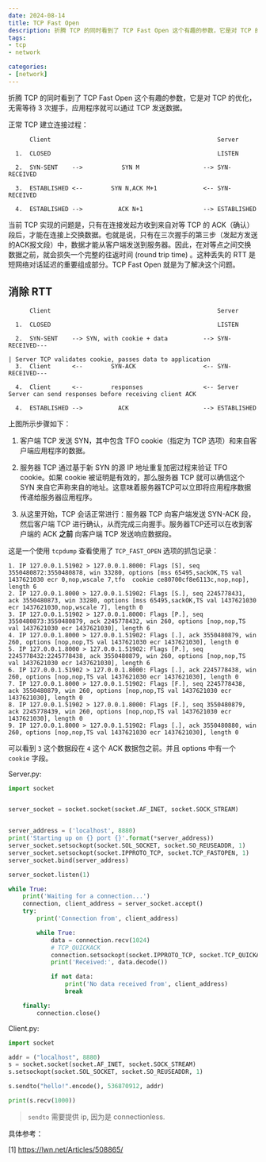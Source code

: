 ```yaml
---
date: 2024-08-14
title: TCP Fast Open
description: 折腾 TCP 的同时看到了 TCP Fast Open 这个有趣的参数，它是对 TCP 的优化，无需等待 3 次握手，应用程序就可以通过 TCP 发送数据。正常 TCP 建立连接过程：当前 TCP 实现的问题是，只有在连接发起方收到来自对等 TCP 的 ACK（确认）段后，才能在连接上交换数据。也就是说，只有在三次握手的第三步（发起方发送的ACK报文段）中，数据才能从客户端发送到服务器。因此，在对等点之间交换数据之前，就会损失一个完整的往返时间 (round trip time) 。这种丢失的 RTT 是短网络对话延迟的重要组成部分。TCP Fast Open 就是为了解决这个问题。
tags:
- tcp
- network

categories:
- [network]
---
```


折腾 TCP 的同时看到了 TCP Fast Open 这个有趣的参数，它是对 TCP 的优化，无需等待 3 次握手，应用程序就可以通过 TCP 发送数据。

正常 TCP 建立连接过程：

```
      Client                                               Server

  1.  CLOSED                                               LISTEN

  2.  SYN-SENT    -->           SYN M                  --> SYN-RECEIVED

  3.  ESTABLISHED <--        SYN N,ACK M+1             <-- SYN-RECEIVED

  4.  ESTABLISHED -->          ACK N+1                 --> ESTABLISHED
```

当前 TCP 实现的问题是，只有在连接发起方收到来自对等 TCP 的 ACK（确认）段后，才能在连接上交换数据。也就是说，只有在三次握手的第三步（发起方发送的ACK报文段）中，数据才能从客户端发送到服务器。因此，在对等点之间交换数据之前，就会损失一个完整的往返时间 (round trip time) 。这种丢失的 RTT 是短网络对话延迟的重要组成部分。TCP Fast Open 就是为了解决这个问题。

## 消除 RTT

```
      Client                                               Server

  1.  CLOSED                                               LISTEN

  2.  SYN-SENT    --> SYN, with cookie + data          --> SYN-RECEIVED---
                                                                         | Server TCP validates cookie, passes data to application
  3.  Client      <--        SYN-ACK                   <-- SYN-RECEIVED---

  4.  Client      <--        responses                 <-- Server          Server can send responses before receiving client ACK

  4.  ESTABLISHED -->          ACK                     --> ESTABLISHED
```

上图所示步骤如下：

1. 客户端 TCP 发送 SYN，其中包含 TFO cookie（指定为 TCP 选项）和来自客户端应用程序的数据。

2. 服务器 TCP 通过基于新 SYN 的源 IP 地址重复加密过程来验证 TFO cookie。如果 cookie 被证明是有效的，那么服务器 TCP 就可以确信这个 SYN 来自它声称来自的地址。这意味着服务器TCP可以立即将应用程序数据传递给服务器应用程序。

3. 从这里开始，TCP 会话正常进行：服务器 TCP 向客户端发送 SYN-ACK 段，然后客户端 TCP 进行确认，从而完成三向握手。服务器TCP还可以在收到客户端的 ACK **之前** 向客户端 TCP 发送响应数据段。

这是一个使用 `tcpdump` 查看使用了 `TCP_FAST_OPEN` 选项的抓包记录：

```
1. IP 127.0.0.1.51902 > 127.0.0.1.8000: Flags [S], seq 3550480872:3550480878, win 33280, options [mss 65495,sackOK,TS val 1437621030 ecr 0,nop,wscale 7,tfo  cookie ce80700cf8e6113c,nop,nop], length 6
2. IP 127.0.0.1.8000 > 127.0.0.1.51902: Flags [S.], seq 2245778431, ack 3550480873, win 33280, options [mss 65495,sackOK,TS val 1437621030 ecr 1437621030,nop,wscale 7], length 0
3. IP 127.0.0.1.51902 > 127.0.0.1.8000: Flags [P.], seq 3550480873:3550480879, ack 2245778432, win 260, options [nop,nop,TS val 1437621030 ecr 1437621030], length 6
4. IP 127.0.0.1.8000 > 127.0.0.1.51902: Flags [.], ack 3550480879, win 260, options [nop,nop,TS val 1437621030 ecr 1437621030], length 0
5. IP 127.0.0.1.8000 > 127.0.0.1.51902: Flags [P.], seq 2245778432:2245778438, ack 3550480879, win 260, options [nop,nop,TS val 1437621030 ecr 1437621030], length 6
6. IP 127.0.0.1.51902 > 127.0.0.1.8000: Flags [.], ack 2245778438, win 260, options [nop,nop,TS val 1437621030 ecr 1437621030], length 0
7. IP 127.0.0.1.8000 > 127.0.0.1.51902: Flags [F.], seq 2245778438, ack 3550480879, win 260, options [nop,nop,TS val 1437621030 ecr 1437621030], length 0
8. IP 127.0.0.1.51902 > 127.0.0.1.8000: Flags [F.], seq 3550480879, ack 2245778439, win 260, options [nop,nop,TS val 1437621030 ecr 1437621030], length 0
9. IP 127.0.0.1.8000 > 127.0.0.1.51902: Flags [.], ack 3550480880, win 260, options [nop,nop,TS val 1437621030 ecr 1437621030], length 0
```

可以看到 `3` 这个数据段在 `4` 这个 ACK 数据包之前。并且 options 中有一个 `cookie` 字段。

Server.py:

```py
import socket


server_socket = socket.socket(socket.AF_INET, socket.SOCK_STREAM)


server_address = ('localhost', 8880)
print('Starting up on {} port {}'.format(*server_address))
server_socket.setsockopt(socket.SOL_SOCKET, socket.SO_REUSEADDR, 1)
server_socket.setsockopt(socket.IPPROTO_TCP, socket.TCP_FASTOPEN, 1)
server_socket.bind(server_address)

server_socket.listen(1)

while True:
    print('Waiting for a connection...')
    connection, client_address = server_socket.accept()
    try:
        print('Connection from', client_address)

        while True:
            data = connection.recv(1024)
            # TCP_QUICKACK
            connection.setsockopt(socket.IPPROTO_TCP, socket.TCP_QUICKACK, 1)
            print('Received:', data.decode())

            if not data:
                print('No data received from', client_address)
                break

    finally:
        connection.close()
```

Client.py:

```py
import socket

addr = ("localhost", 8880)
s = socket.socket(socket.AF_INET, socket.SOCK_STREAM)
s.setsockopt(socket.SOL_SOCKET, socket.SO_REUSEADDR, 1)

s.sendto("hello!".encode(), 536870912, addr)

print(s.recv(1000))
```

> `sendto` 需要提供 ip, 因为是 connectionless.

具体参考：

[1] https://lwn.net/Articles/508865/

